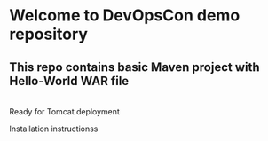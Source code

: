 # Welcome to DevOpsCon demo repository
## This repo contains basic Maven project with Hello-World WAR file 
<BR> Ready for Tomcat deployment 

Installation instructionss